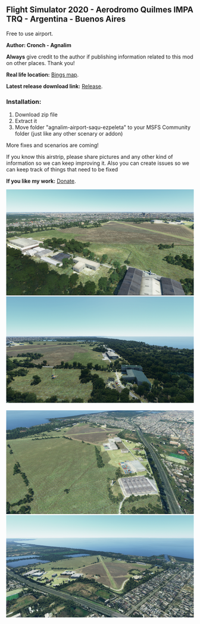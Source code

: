 ## Flight Simulator 2020 - Aerodromo Quilmes IMPA TRQ - Argentina - Buenos Aires

Free to use airport.

**Author: Cronch - Agnalim**

**Always** give credit to the author if publishing information related to this mod on other places. Thank you!

**Real life location:** [Bings map](https://www.bing.com/maps?osid=3acd42ed-cd5e-4cf1-af5f-d8d9bb288754&cp=-34.706266~-58.248446&lvl=16&style=h&v=2&sV=2&form=S00027).

**Latest release download link:** [Release](https://github.com/Cronch/fs2020-sadq-scenary/releases/download/0.1.0/agnalim-trq-0.1.0.zip). 

### Installation:

1. Download zip file
2. Extract it
3. Move folder "agnalim-airport-saqu-ezpeleta" to your MSFS Community folder (just like any other scenary or addon)

More fixes and scenarios are coming!

If you know this airstrip, please share pictures and any other kind of information so we can keep improving it. Also you can create issues so we can keep track of things that need to be fixed

**If you like my work:** [Donate](https://paypal.me/GastonLeonardoG). 

<img src="Annotation 2020-09-06 170449.png" class="img-responsive" alt="">
<img src="Annotation 2020-09-06 170510.png" class="img-responsive" alt="">
<img src="Annotation 2020-09-06 170524.png.png" class="img-responsive" alt="">
<img src="Annotation 2020-09-06 170604.png" class="img-responsive" alt="">
<img src="Annotation 2020-09-06 170621.png" class="img-responsive" alt="">
